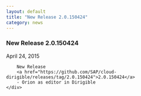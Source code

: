 ```yaml
---
layout: default
title: "New Release 2.0.150424"
category: news
---
```

<div class="container">
	<div class="post">
		<b><h3>New Release 2.0.150424</h3></b>
		<div class="post-info">April 24, 2015</div>
		
		New Release 
		<a href="https://github.com/SAP/cloud-dirigible/releases/tag/2.0.150424">2.0.150424</a>
		- Orion as editor in Dirigible
	</div>
</div>